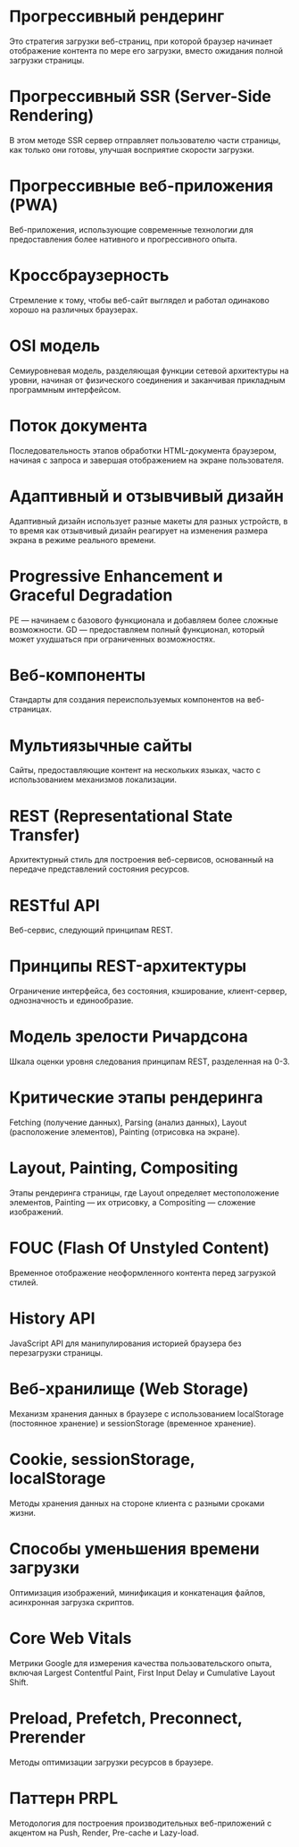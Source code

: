 
# Прогрессивный рендеринг
Это стратегия загрузки веб-страниц, при которой браузер начинает отображение контента по мере его загрузки, вместо ожидания полной загрузки страницы.

# Прогрессивный SSR (Server-Side Rendering)
В этом методе SSR сервер отправляет пользователю части страницы, как только они готовы, улучшая восприятие скорости загрузки.

# Прогрессивные веб-приложения (PWA)
Веб-приложения, использующие современные технологии для предоставления более нативного и прогрессивного опыта.

# Кроссбраузерность
Стремление к тому, чтобы веб-сайт выглядел и работал одинаково хорошо на различных браузерах.

# OSI модель
Семиуровневая модель, разделяющая функции сетевой архитектуры на уровни, начиная от физического соединения и заканчивая прикладным программным интерфейсом.

# Поток документа
Последовательность этапов обработки HTML-документа браузером, начиная с запроса и завершая отображением на экране пользователя.

# Адаптивный и отзывчивый дизайн
Адаптивный дизайн использует разные макеты для разных устройств, в то время как отзывчивый дизайн реагирует на изменения размера экрана в режиме реального времени.

# Progressive Enhancement и Graceful Degradation
PE — начинаем с базового функционала и добавляем более сложные возможности. GD — предоставляем полный функционал, который может ухудшаться при ограниченных возможностях.

# Веб-компоненты
Стандарты для создания переиспользуемых компонентов на веб-страницах.

# Мультиязычные сайты
Сайты, предоставляющие контент на нескольких языках, часто с использованием механизмов локализации.

# REST (Representational State Transfer)
Архитектурный стиль для построения веб-сервисов, основанный на передаче представлений состояния ресурсов.

# RESTful API
Веб-сервис, следующий принципам REST.

# Принципы REST-архитектуры
Ограничение интерфейса, без состояния, кэширование, клиент-сервер, однозначность и единообразие.

# Модель зрелости Ричардсона
Шкала оценки уровня следования принципам REST, разделенная на 0-3.

# Критические этапы рендеринга
Fetching (получение данных), Parsing (анализ данных), Layout (расположение элементов), Painting (отрисовка на экране).

# Layout, Painting, Compositing
Этапы рендеринга страницы, где Layout определяет местоположение элементов, Painting — их отрисовку, а Compositing — сложение изображений.

# FOUC (Flash Of Unstyled Content)
Временное отображение неоформленного контента перед загрузкой стилей.

# History API
JavaScript API для манипулирования историей браузера без перезагрузки страницы.

# Веб-хранилище (Web Storage)
Механизм хранения данных в браузере с использованием localStorage (постоянное хранение) и sessionStorage (временное хранение).

# Cookie, sessionStorage, localStorage
Методы хранения данных на стороне клиента с разными сроками жизни.

# Способы уменьшения времени загрузки
Оптимизация изображений, минификация и конкатенация файлов, асинхронная загрузка скриптов.

# Core Web Vitals
Метрики Google для измерения качества пользовательского опыта, включая Largest Contentful Paint, First Input Delay и Cumulative Layout Shift.

# Preload, Prefetch, Preconnect, Prerender
Методы оптимизации загрузки ресурсов в браузере.

# Паттерн PRPL
Методология для построения производительных веб-приложений с акцентом на Push, Render, Pre-cache и Lazy-load.
